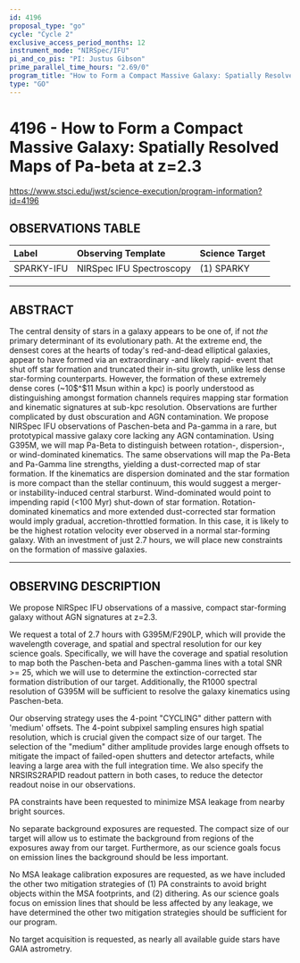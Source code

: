 ```yaml
---
id: 4196
proposal_type: "go"
cycle: "Cycle 2"
exclusive_access_period_months: 12
instrument_mode: "NIRSpec/IFU"
pi_and_co_pis: "PI: Justus Gibson"
prime_parallel_time_hours: "2.69/0"
program_title: "How to Form a Compact Massive Galaxy: Spatially Resolved Maps of Pa-beta at z=2.3"
type: "GO"
---
```

# 4196 - How to Form a Compact Massive Galaxy: Spatially Resolved Maps of Pa-beta at z=2.3
https://www.stsci.edu/jwst/science-execution/program-information?id=4196
## OBSERVATIONS TABLE
| Label      | Observing Template     | Science Target |
| :--------- | :--------------------- | :------------- |
| SPARKY-IFU | NIRSpec IFU Spectroscopy | (1) SPARKY     |

---

## ABSTRACT

The central density of stars in a galaxy appears to be one of, if not *the* primary determinant of its evolutionary path. At the extreme end, the densest cores at the hearts of today's red-and-dead elliptical galaxies, appear to have formed via an extraordinary -and likely rapid- event that shut off star formation and truncated their in-situ growth, unlike less dense star-forming counterparts. However, the formation of these extremely dense cores (~10$^$11 Msun within a kpc) is poorly understood as distinguishing amongst formation channels requires mapping star formation and kinematic signatures at sub-kpc resolution. Observations are further complicated by dust obscuration and AGN contamination. We propose NIRSpec IFU observations of Paschen-beta and Pa-gamma in a rare, but prototypical massive galaxy core lacking any AGN contamination. Using G395M, we will map Pa-Beta to distinguish between rotation-, dispersion-, or wind-dominated kinematics. The same observations will map the Pa-Beta and Pa-Gamma line strengths, yielding a dust-corrected map of star formation. If the kinematics are dispersion dominated and the star formation is more compact than the stellar continuum, this would suggest a merger- or instability-induced central starburst. Wind-dominated would point to impending rapid (<100 Myr) shut-down of star formation. Rotation-dominated kinematics and more extended dust-corrected star formation would imply gradual, accretion-throttled formation. In this case, it is likely to be the highest rotation velocity ever observed in a normal star-forming galaxy. With an investment of just 2.7 hours, we will place new constraints on the formation of massive galaxies.

---

## OBSERVING DESCRIPTION

We propose NIRSpec IFU observations of a massive, compact star-forming galaxy without AGN signatures at z=2.3.

We request a total of 2.7 hours with G395M/F290LP, which will provide the wavelength coverage, and spatial and spectral resolution for our key science goals. Specifically, we will have the coverage and spatial resolution to map both the Paschen-beta and Paschen-gamma lines with a total SNR >= 25, which we will use to determine the extinction-corrected star formation distribution of our target. Additionally, the R1000 spectral resolution of G395M will be sufficient to resolve the galaxy kinematics using Paschen-beta.

Our observing strategy uses the 4-point "CYCLING" dither pattern with 'medium' offsets. The 4-point subpixel sampling ensures high spatial resolution, which is crucial given the compact size of our target. The selection of the "medium" dither amplitude provides large enough offsets to mitigate the impact of failed-open shutters and detector artefacts, while leaving a large area with the full integration time. We also specify the NRSIRS2RAPID readout pattern in both cases, to reduce the detector readout noise in our observations.

PA constraints have been requested to minimize MSA leakage from nearby bright sources.

No separate background exposures are requested. The compact size of our target will allow us to estimate the background from regions of the exposures away from our target. Furthermore, as our science goals focus on emission lines the background should be less important.

No MSA leakage calibration exposures are requested, as we have included the other two mitigation strategies of (1) PA constraints to avoid bright objects within the MSA footprints, and (2) dithering. As our science goals focus on emission lines that should be less affected by any leakage, we have determined the other two mitigation strategies should be sufficient for our program.

No target acquisition is requested, as nearly all available guide stars have GAIA astrometry.